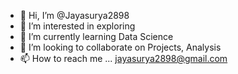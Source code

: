 - 👋 Hi, I’m @Jayasurya2898
- 👀 I’m interested in exploring
- 🌱 I’m currently learning Data Science
- 💞️ I’m looking to collaborate on Projects, Analysis
- 📫 How to reach me ... jayasurya2898@gmail.com

<!---
Jayasurya2898/Jayasurya2898 is a ✨ special ✨ repository because its `README.md` (this file) appears on your GitHub profile.
You can click the Preview link to take a look at your changes.
--->
